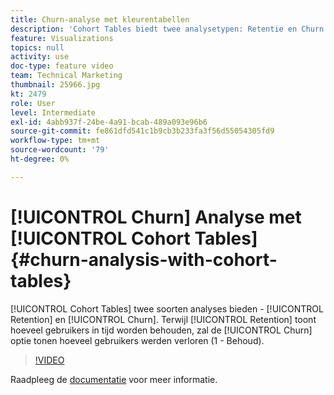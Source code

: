 ```yaml
---
title: Churn-analyse met kleurentabellen
description: 'Cohort Tables biedt twee analysetypen: Retentie en Churn. Terwijl het Behouden toont hoeveel gebruikers in tijd worden behouden, zal de optie van de Koord tonen hoeveel gebruikers werden verloren (1 - Behoud).'
feature: Visualizations
topics: null
activity: use
doc-type: feature video
team: Technical Marketing
thumbnail: 25966.jpg
kt: 2479
role: User
level: Intermediate
exl-id: 4abb937f-24be-4a91-bcab-489a093e96b6
source-git-commit: fe861dfd541c1b9cb3b233fa3f56d55054305fd9
workflow-type: tm+mt
source-wordcount: '79'
ht-degree: 0%

---
```


# [!UICONTROL Churn] Analyse met  [!UICONTROL Cohort Tables] {#churn-analysis-with-cohort-tables}

[!UICONTROL Cohort Tables] twee soorten analyses bieden -  [!UICONTROL Retention] en  [!UICONTROL Churn]. Terwijl [!UICONTROL Retention] toont hoeveel gebruikers in tijd worden behouden, zal de [!UICONTROL Churn] optie tonen hoeveel gebruikers werden verloren (1 - Behoud).

>[!VIDEO](https://video.tv.adobe.com/v/25966/?quality=12)

Raadpleeg de [documentatie](https://experienceleague.adobe.com/docs/analytics/analyze/analysis-workspace/visualizations/cohort-table/cohort-analysis.html?lang=en) voor meer informatie.
